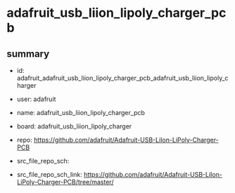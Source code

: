 # adafruit_usb_liion_lipoly_charger_pcb
 
## summary 
* id: adafruit_adafruit_usb_liion_lipoly_charger_pcb_adafruit_usb_liion_lipoly_charger
* user: adafruit
* name: adafruit_usb_liion_lipoly_charger_pcb
* board: adafruit_usb_liion_lipoly_charger
* repo: https://github.com/adafruit/Adafruit-USB-LiIon-LiPoly-Charger-PCB



* src_file_repo_sch: 
* src_file_repo_sch_link: https://github.com/adafruit/Adafruit-USB-LiIon-LiPoly-Charger-PCB/tree/master/






